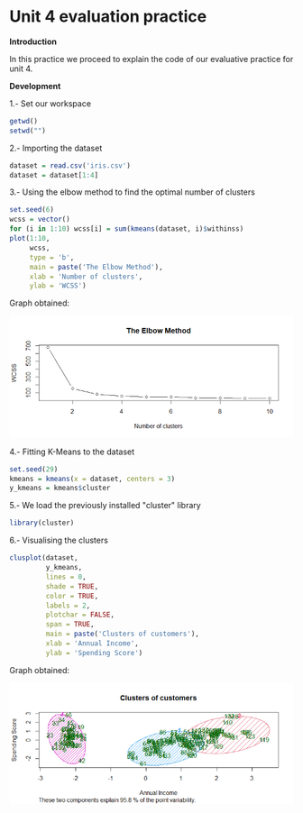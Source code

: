 # Unit 4 evaluation practice

**Introduction**

In this practice we proceed to explain the code of our evaluative practice for unit 4.

**Development**

1.- Set our workspace
```r
getwd()
setwd("")
```

2.- Importing the dataset
```r
dataset = read.csv('iris.csv')
dataset = dataset[1:4]
```

3.- Using the elbow method to find the optimal number of clusters
```r
set.seed(6)
wcss = vector()
for (i in 1:10) wcss[i] = sum(kmeans(dataset, i)$withinss)
plot(1:10,
     wcss,
     type = 'b',
     main = paste('The Elbow Method'),
     xlab = 'Number of clusters',
     ylab = 'WCSS')
```

Graph obtained:

![R graph](G1.png)

4.- Fitting K-Means to the dataset
```r
set.seed(29)
kmeans = kmeans(x = dataset, centers = 3)
y_kmeans = kmeans$cluster
```

5.- We load the previously installed "cluster" library
```r
library(cluster)
```

6.- Visualising the clusters
```r
clusplot(dataset,
         y_kmeans,
         lines = 0,
         shade = TRUE,
         color = TRUE,
         labels = 2,
         plotchar = FALSE,
         span = TRUE,
         main = paste('Clusters of customers'),
         xlab = 'Annual Income',
         ylab = 'Spending Score')
```

Graph obtained:

![R graph](Grafica2.png)